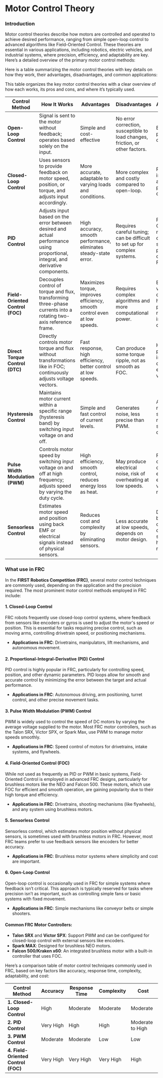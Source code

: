 # Motor Control Theory

### Introduction

Motor control theories describe how motors are controlled and operated to achieve desired performance, ranging from simple open-loop control to advanced algorithms like Field-Oriented Control. These theories are essential in various applications, including robotics, electric vehicles, and industrial systems, where precision, efficiency, and adaptability are key. Here’s a detailed overview of the primary motor control methods:

Here is a table summarizing the motor control theories with key details on how they work, their advantages, disadvantages, and common applications:

This table organizes the key motor control theories with a clear overview of how each works, its pros and cons, and where it’s typically used.

| **Control Method**               | **How It Works**                                                                                                                 | **Advantages**                                                            | **Disadvantages**                                                             | **Applications**                                                         |
| -------------------------------- | -------------------------------------------------------------------------------------------------------------------------------- | ------------------------------------------------------------------------- | ----------------------------------------------------------------------------- | ------------------------------------------------------------------------ |
| **Open-Loop Control**            | Signal is sent to the motor without feedback; operates based solely on the input.                                                | Simple and cost-effective                                                 | No error correction, susceptible to load changes, friction, or other factors. | Basic fans, pumps, low-cost devices                                      |
| **Closed-Loop Control**          | Uses sensors to provide feedback on motor speed, position, or torque, and adjusts input accordingly.                             | More accurate, adaptable to varying loads and conditions.                 | More complex and costly compared to open-loop.                                | Robotics, industrial automation, precision drives                        |
| **PID Control**                  | Adjusts input based on the error between desired and actual performance using proportional, integral, and derivative components. | High accuracy, smooth performance, eliminates steady-state error.         | Requires careful tuning; can be difficult to set up for complex systems.      | Robotics, CNC machines, conveyor systems, precise control in FRC robots  |
| **Field-Oriented Control (FOC)** | Decouples control of torque and flux, transforming three-phase currents into a rotating two-axis reference frame.                | Maximizes torque, improves efficiency, smooth control even at low speeds. | Requires complex algorithms and more computational power.                     | Electric vehicles, drones, high-performance robotics, industrial drives  |
| **Direct Torque Control (DTC)**  | Directly controls motor torque and flux without transformations like in FOC; continuously adjusts voltage vectors.               | Fast response, high efficiency, better control at low speeds.             | Can produce some torque ripple, not as smooth as FOC.                         | High-performance industrial drives, electric vehicles                    |
| **Hysteresis Control**           | Maintains motor current within a specific range (hysteresis band) by switching input voltage on and off.                         | Simple and fast control of current levels.                                | Generates noise, less precise than PWM.                                       | Applications requiring strict current regulation, some motor drives      |
| **Pulse Width Modulation (PWM)** | Controls motor speed by switching input voltage on and off at high frequency; adjusts speed by varying the duty cycle.           | High efficiency, smooth control, reduces energy loss as heat.             | May produce electrical noise, risk of overheating at low speeds.              | FRC motor controllers, consumer electronics, electric vehicles, robotics |
| **Sensorless Control**           | Estimates motor speed and position using back EMF or electrical signals instead of physical sensors.                             | Reduces cost and complexity by eliminating sensors.                       | Less accurate at low speeds, depends on motor design.                         | Drones, e-bikes, low-cost motor-driven systems, hobbyist robotics        |

### What use in FRC

In the **FIRST Robotics Competition (FRC)**, several motor control techniques are commonly used, depending on the application and the precision required. The most prominent motor control methods employed in FRC include:

#### 1. **Closed-Loop Control**

FRC robots frequently use closed-loop control systems, where feedback from sensors like encoders or gyros is used to adjust the motor's speed or position. This is essential for tasks requiring precise control, such as moving arms, controlling drivetrain speed, or positioning mechanisms.

* **Applications in FRC**: Drivetrains, manipulators, lift mechanisms, and autonomous movement.

#### 2. **Proportional-Integral-Derivative (PID) Control**

PID control is highly popular in FRC, particularly for controlling speed, position, and other dynamic parameters. PID loops allow for smooth and accurate control by minimizing the error between the target and actual performance.

* **Applications in FRC**: Autonomous driving, arm positioning, turret control, and other precise movement tasks.

#### 3. **Pulse Width Modulation (PWM) Control**

PWM is widely used to control the speed of DC motors by varying the average voltage supplied to the motor. Most FRC motor controllers, such as the Talon SRX, Victor SPX, or Spark Max, use PWM to manage motor speeds smoothly.

* **Applications in FRC**: Speed control of motors for drivetrains, intake systems, and flywheels.

#### 4. **Field-Oriented Control (FOC)**

While not used as frequently as PID or PWM in basic systems, Field-Oriented Control is employed in advanced FRC designs, particularly for brushless motors like the NEO and Falcon 500. These motors, which use FOC for efficient and smooth operation, are gaining popularity due to their high torque and efficiency.

* **Applications in FRC**: Drivetrains, shooting mechanisms (like flywheels), and any system using brushless motors.

#### 5. **Sensorless Control**

Sensorless control, which estimates motor position without physical sensors, is sometimes used with brushless motors in FRC. However, most FRC teams prefer to use feedback sensors like encoders for better accuracy.

* **Applications in FRC**: Brushless motor systems where simplicity and cost are important.

#### 6. **Open-Loop Control**

Open-loop control is occasionally used in FRC for simple systems where feedback isn’t critical. This approach is typically reserved for tasks where precision isn’t as important, such as controlling simple fans or basic systems with fixed movement.

* **Applications in FRC**: Simple mechanisms like conveyor belts or simple shooters.

#### Common FRC Motor Controllers:

* **Talon SRX** and **Victor SPX**: Support PWM and can be configured for closed-loop control with external sensors like encoders.
* **Spark MAX**: Designed for brushless NEO motors.
* **Falcon 500/Kraken x60**: An integrated brushless motor with a built-in controller that uses FOC.

Here’s a comparison table of motor control techniques commonly used in FRC, based on key factors like accuracy, response time, complexity, adaptability, and cost:

| **Control Method**                  | **Accuracy** | **Response Time** | **Complexity** | **Cost**         |
| ----------------------------------- | ------------ | ----------------- | -------------- | ---------------- |
| **1. Closed-Loop Control**          | High         | Moderate          | Moderate       | Moderate         |
| **2. PID Control**                  | Very High    | High              | High           | Moderate to High |
| **3. PWM Control**                  | Moderate     | Moderate          | Low            | Low              |
| **4. Field-Oriented Control (FOC)** | Very High    | Very High         | Very High      | High             |
